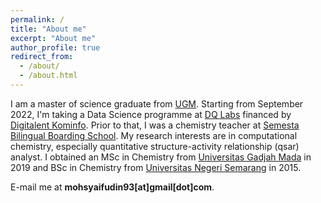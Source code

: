 ```yaml
---
permalink: /
title: "About me"
excerpt: "About me"
author_profile: true
redirect_from: 
  - /about/
  - /about.html
---
```


I am a master of science graduate from [UGM](https://www.ugm.ac.id/). Starting from September 2022, I'm taking a Data Science programme at [DQ Labs](https://www.dqlab.id/) financed by [Digitalent Kominfo](https://digitalent.kominfo.go.id/). Prior to that, I was a chemistry teacher at [Semesta Bilingual Boarding School](https://semesta.sch.id/).  My research interests are in computational chemistry, especially quantitative structure-activity relationship (qsar) analyst. I obtained an MSc in Chemistry from [Universitas Gadjah Mada](https://www.ugm.ac.id/) in 2019 and BSc in Chemistry from [Universitas Negeri Semarang](https://www.unnes.ac.id/) in 2015.

E-mail me at **mohsyaifudin93[at]gmail[dot]com**.

